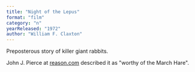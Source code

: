 ```yaml
---
title: "Night of the Lepus"
format: "film"
category: "n"
yearReleased: "1972"
author: "William F. Claxton"
---
```

Preposterous story of killer giant rabbits.

John J. Pierce at <a href="http://reason.com/archives/1975/01/01/science-fiction-sf-on-the-scre"> reason.com</a> described it as "worthy of the March Hare".

